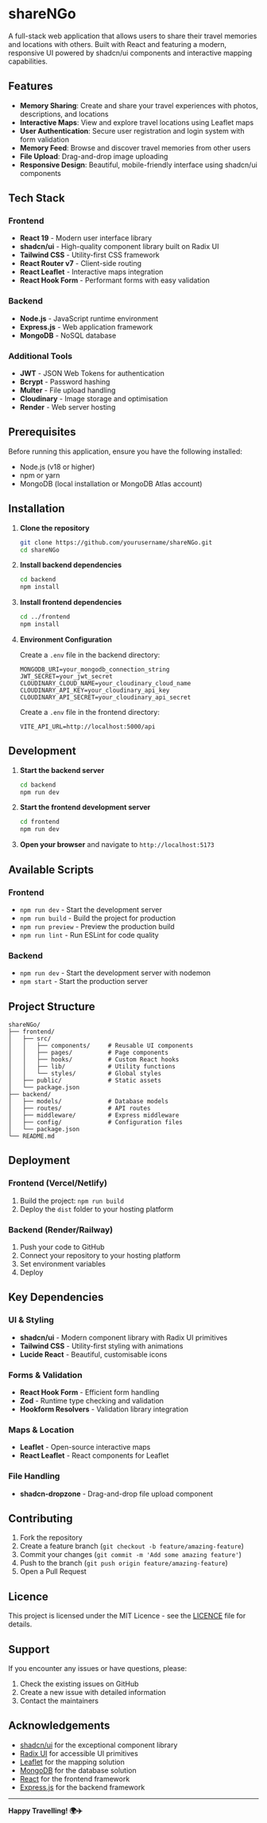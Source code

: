 # shareNGo

A full-stack web application that allows users to share their travel memories and locations with others. Built with React and featuring a modern, responsive UI powered by shadcn/ui components and interactive mapping capabilities.

## Features

- **Memory Sharing**: Create and share your travel experiences with photos, descriptions, and locations
- **Interactive Maps**: View and explore travel locations using Leaflet maps
- **User Authentication**: Secure user registration and login system with form validation
- **Memory Feed**: Browse and discover travel memories from other users
- **File Upload**: Drag-and-drop image uploading
- **Responsive Design**: Beautiful, mobile-friendly interface using shadcn/ui components

## Tech Stack

### Frontend

- **React 19** - Modern user interface library
- **shadcn/ui** - High-quality component library built on Radix UI
- **Tailwind CSS** - Utility-first CSS framework
- **React Router v7** - Client-side routing
- **React Leaflet** - Interactive maps integration
- **React Hook Form** - Performant forms with easy validation

### Backend

- **Node.js** - JavaScript runtime environment
- **Express.js** - Web application framework
- **MongoDB** - NoSQL database

### Additional Tools

- **JWT** - JSON Web Tokens for authentication
- **Bcrypt** - Password hashing
- **Multer** - File upload handling
- **Cloudinary** - Image storage and optimisation
- **Render** - Web server hosting

## Prerequisites

Before running this application, ensure you have the following installed:

- Node.js (v18 or higher)
- npm or yarn
- MongoDB (local installation or MongoDB Atlas account)

## Installation

1. **Clone the repository**

   ```bash
   git clone https://github.com/yourusername/shareNGo.git
   cd shareNGo
   ```

2. **Install backend dependencies**

   ```bash
   cd backend
   npm install
   ```

3. **Install frontend dependencies**

   ```bash
   cd ../frontend
   npm install
   ```

4. **Environment Configuration**

   Create a `.env` file in the backend directory:

   ```env
   MONGODB_URI=your_mongodb_connection_string
   JWT_SECRET=your_jwt_secret
   CLOUDINARY_CLOUD_NAME=your_cloudinary_cloud_name
   CLOUDINARY_API_KEY=your_cloudinary_api_key
   CLOUDINARY_API_SECRET=your_cloudinary_api_secret
   ```

   Create a `.env` file in the frontend directory:

   ```env
   VITE_API_URL=http://localhost:5000/api
   ```

## Development

1. **Start the backend server**

   ```bash
   cd backend
   npm run dev
   ```

2. **Start the frontend development server**

   ```bash
   cd frontend
   npm run dev
   ```

3. **Open your browser** and navigate to `http://localhost:5173`

## Available Scripts

### Frontend

- `npm run dev` - Start the development server
- `npm run build` - Build the project for production
- `npm run preview` - Preview the production build
- `npm run lint` - Run ESLint for code quality

### Backend

- `npm run dev` - Start the development server with nodemon
- `npm start` - Start the production server

## Project Structure

```
shareNGo/
├── frontend/
│   ├── src/
│   │   ├── components/     # Reusable UI components
│   │   ├── pages/          # Page components
│   │   ├── hooks/          # Custom React hooks
│   │   ├── lib/            # Utility functions
│   │   └── styles/         # Global styles
│   ├── public/             # Static assets
│   └── package.json
├── backend/
│   ├── models/             # Database models
│   ├── routes/             # API routes
│   ├── middleware/         # Express middleware
│   ├── config/             # Configuration files
│   └── package.json
└── README.md
```

## Deployment

### Frontend (Vercel/Netlify)

1. Build the project: `npm run build`
2. Deploy the `dist` folder to your hosting platform

### Backend (Render/Railway)

1. Push your code to GitHub
2. Connect your repository to your hosting platform
3. Set environment variables
4. Deploy

## Key Dependencies

### UI & Styling

- **shadcn/ui** - Modern component library with Radix UI primitives
- **Tailwind CSS** - Utility-first styling with animations
- **Lucide React** - Beautiful, customisable icons

### Forms & Validation

- **React Hook Form** - Efficient form handling
- **Zod** - Runtime type checking and validation
- **Hookform Resolvers** - Validation library integration

### Maps & Location

- **Leaflet** - Open-source interactive maps
- **React Leaflet** - React components for Leaflet

### File Handling

- **shadcn-dropzone** - Drag-and-drop file upload component

## Contributing

1. Fork the repository
2. Create a feature branch (`git checkout -b feature/amazing-feature`)
3. Commit your changes (`git commit -m 'Add some amazing feature'`)
4. Push to the branch (`git push origin feature/amazing-feature`)
5. Open a Pull Request

## Licence

This project is licensed under the MIT Licence - see the [LICENCE](LICENCE) file for details.

## Support

If you encounter any issues or have questions, please:

1. Check the existing issues on GitHub
2. Create a new issue with detailed information
3. Contact the maintainers

## Acknowledgements

- [shadcn/ui](https://ui.shadcn.com/) for the exceptional component library
- [Radix UI](https://www.radix-ui.com/) for accessible UI primitives
- [Leaflet](https://leafletjs.com/) for the mapping solution
- [MongoDB](https://www.mongodb.com/) for the database solution
- [React](https://reactjs.org/) for the frontend framework
- [Express.js](https://expressjs.com/) for the backend framework

---

**Happy Travelling! 🌍✈️**
